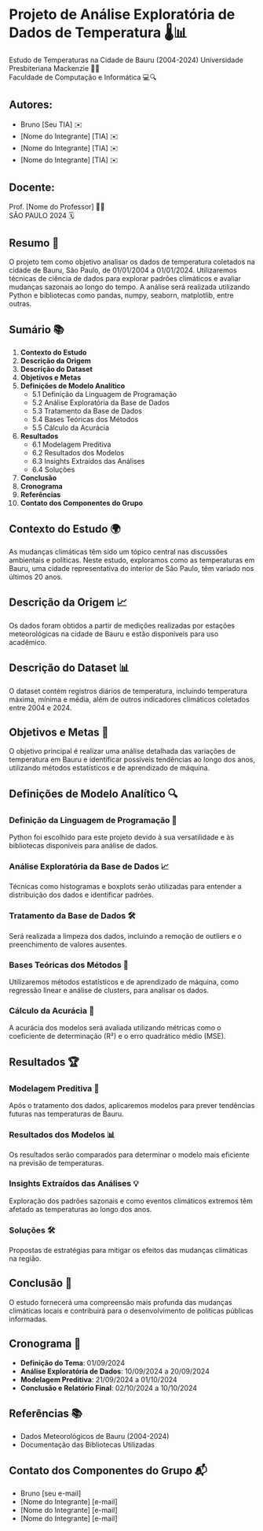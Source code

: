 # Projeto de Análise Exploratória de Dados de Temperatura 🌡️📊
Estudo de Temperaturas na Cidade de Bauru (2004-2024)
Universidade Presbiteriana Mackenzie 🏫✨  
Faculdade de Computação e Informática 💻🔍

## Autores:
- Bruno [Seu TIA] ✉️
- [Nome do Integrante] [TIA] ✉️
- [Nome do Integrante] [TIA] ✉️
- [Nome do Integrante] [TIA] ✉️

## Docente:
Prof. [Nome do Professor] 👨‍🏫  
SÃO PAULO 2024 🗓️

## Resumo 📝
O projeto tem como objetivo analisar os dados de temperatura coletados na cidade de Bauru, São Paulo, de 01/01/2004 a 01/01/2024. Utilizaremos técnicas de ciência de dados para explorar padrões climáticos e avaliar mudanças sazonais ao longo do tempo. A análise será realizada utilizando Python e bibliotecas como pandas, numpy, seaborn, matplotlib, entre outras.

## Sumário 📚
1. **Contexto do Estudo**
2. **Descrição da Origem**
3. **Descrição do Dataset**
4. **Objetivos e Metas**
5. **Definições de Modelo Analítico**
   - 5.1 Definição da Linguagem de Programação
   - 5.2 Análise Exploratória da Base de Dados
   - 5.3 Tratamento da Base de Dados
   - 5.4 Bases Teóricas dos Métodos
   - 5.5 Cálculo da Acurácia
6. **Resultados**
   - 6.1 Modelagem Preditiva
   - 6.2 Resultados dos Modelos
   - 6.3 Insights Extraídos das Análises
   - 6.4 Soluções
7. **Conclusão**
8. **Cronograma**
9. **Referências**
10. **Contato dos Componentes do Grupo**

## Contexto do Estudo 🌍
As mudanças climáticas têm sido um tópico central nas discussões ambientais e políticas. Neste estudo, exploramos como as temperaturas em Bauru, uma cidade representativa do interior de São Paulo, têm variado nos últimos 20 anos.

## Descrição da Origem 📈
Os dados foram obtidos a partir de medições realizadas por estações meteorológicas na cidade de Bauru e estão disponíveis para uso acadêmico.

## Descrição do Dataset 📊
O dataset contém registros diários de temperatura, incluindo temperatura máxima, mínima e média, além de outros indicadores climáticos coletados entre 2004 e 2024.

## Objetivos e Metas 🎯
O objetivo principal é realizar uma análise detalhada das variações de temperatura em Bauru e identificar possíveis tendências ao longo dos anos, utilizando métodos estatísticos e de aprendizado de máquina.

## Definições de Modelo Analítico 🔍
### Definição da Linguagem de Programação 🐍
Python foi escolhido para este projeto devido à sua versatilidade e às bibliotecas disponíveis para análise de dados.

### Análise Exploratória da Base de Dados 📈
Técnicas como histogramas e boxplots serão utilizadas para entender a distribuição dos dados e identificar padrões.

### Tratamento da Base de Dados 🛠️
Será realizada a limpeza dos dados, incluindo a remoção de outliers e o preenchimento de valores ausentes.

### Bases Teóricas dos Métodos 📘
Utilizaremos métodos estatísticos e de aprendizado de máquina, como regressão linear e análise de clusters, para analisar os dados.

### Cálculo da Acurácia 📏
A acurácia dos modelos será avaliada utilizando métricas como o coeficiente de determinação (R²) e o erro quadrático médio (MSE).

## Resultados 🏆
### Modelagem Preditiva 🔮
Após o tratamento dos dados, aplicaremos modelos para prever tendências futuras nas temperaturas de Bauru.

### Resultados dos Modelos 📊
Os resultados serão comparados para determinar o modelo mais eficiente na previsão de temperaturas.

### Insights Extraídos das Análises 💡
Exploração dos padrões sazonais e como eventos climáticos extremos têm afetado as temperaturas ao longo dos anos.

### Soluções 🛠️
Propostas de estratégias para mitigar os efeitos das mudanças climáticas na região.

## Conclusão 📌
O estudo fornecerá uma compreensão mais profunda das mudanças climáticas locais e contribuirá para o desenvolvimento de políticas públicas informadas.

## Cronograma 📅
- **Definição do Tema**: 01/09/2024
- **Análise Exploratória de Dados**: 10/09/2024 a 20/09/2024
- **Modelagem Preditiva**: 21/09/2024 a 01/10/2024
- **Conclusão e Relatório Final**: 02/10/2024 a 10/10/2024

## Referências 📚
- Dados Meteorológicos de Bauru (2004-2024)
- Documentação das Bibliotecas Utilizadas

## Contato dos Componentes do Grupo 📬
- Bruno [seu e-mail]
- [Nome do Integrante] [e-mail]
- [Nome do Integrante] [e-mail]
- [Nome do Integrante] [e-mail]

